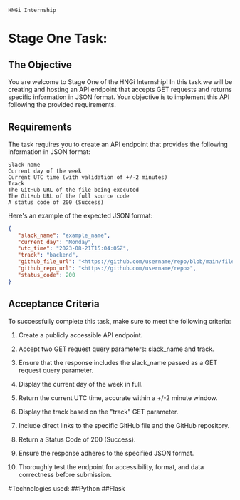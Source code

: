 `HNGi Internship`

# Stage One Task:

## The  Objective

You are welcome to Stage One of the HNGi Internship! In this task we will be  creating and hosting an API endpoint that accepts GET requests and returns specific information in JSON format. Your objective is to implement this API following the provided requirements.

## Requirements

The task requires you to create an API endpoint that provides the following information in JSON format:

``` text
Slack name
Current day of the week
Current UTC time (with validation of +/-2 minutes)
Track
The GitHub URL of the file being executed
The GitHub URL of the full source code
A status code of 200 (Success)
```

Here's an example of the expected JSON format:

``` json
{
   "slack_name": "example_name",
   "current_day": "Monday",
   "utc_time": "2023-08-21T15:04:05Z",
   "track": "backend",
   "github_file_url": "<https://github.com/username/repo/blob/main/file_name.ext>",
   "github_repo_url": "<https://github.com/username/repo>",
   "status_code": 200
}
```

## Acceptance Criteria

To successfully complete this task, make sure to meet the following criteria:

1. Create a publicly accessible API endpoint.
2. Accept two GET request query parameters: slack_name and track.
3. Ensure that the response includes the slack_name passed as a GET request query parameter.
4. Display the current day of the week in full.
5. Return the current UTC time, accurate within a +/-2 minute window.
6. Display the track based on the "track" GET parameter.

7. Include direct links to the specific GitHub file and the GitHub repository.
8. Return a Status Code of 200 (Success).
9. Ensure the response adheres to the specified JSON format.
10. Thoroughly test the endpoint for accessibility, format, and data correctness before submission.

#Technologies used:
##Python
##Flask

